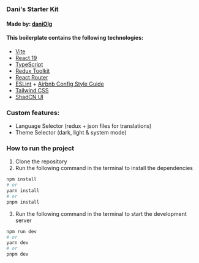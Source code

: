 ### Dani's Starter Kit

#### Made by: [daniOlg](https://github.com/daniOlg)

#### This boilerplate contains the following technologies:
- [Vite](https://vite.dev/)
- [React 19](https://react.dev/)
- [TypeScript](https://www.typescriptlang.org/)
- [Redux Toolkit](https://redux-toolkit.js.org/)
- [React Router](https://reactrouter.com/)
- [ESLint](https://eslint.org/)  + [Airbnb Config Style Guide](https://github.com/airbnb/javascript)
- [Tailwind CSS](https://tailwindcss.com/)
- [ShadCN UI](https://ui.shadcn.com/)

### Custom features:
- Language Selector (redux + json files for translations)
- Theme Selector (dark, light & system mode)

### How to run the project
1. Clone the repository
2. Run the following command in the terminal to install the dependencies
```bash
npm install
# or
yarn install
# or
pnpm install
```
3. Run the following command in the terminal to start the development server
```bash
npm run dev
# or
yarn dev
# or
pnpm dev
```
